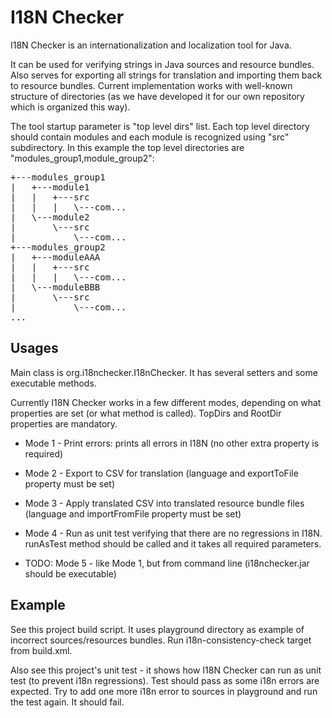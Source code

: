 I18N Checker
============

I18N Checker is an internationalization and localization tool for Java.

It can be used for verifying strings in Java sources and resource bundles.
Also serves for exporting all strings for translation and importing them back to resource bundles.
Current implementation works with well-known structure of directories (as we have developed
it for our own repository which is organized this way). 

The tool startup parameter is "top level dirs" list. Each top level directory
should contain modules and each module is recognized using "src" subdirectory.
In this example the top level directories are "modules_group1,module_group2":
<pre>
+---modules_group1
|   +---module1
|   |   +---src
|   |   |   \---com...
|   \---module2
|       \---src
|           \---com...
+---modules_group2
|   +---moduleAAA
|   |   +---src
|   |   |   \---com...
|   \---moduleBBB
|       \---src
|           \---com...
...
</pre>

Usages
------

Main class is org.i18nchecker.I18nChecker. It has several setters and some executable methods.

Currently I18N Checker works in a few different modes, depending on what properties are set
(or what method is called). TopDirs and RootDir properties are mandatory.

* Mode 1 - Print errors: prints all errors in I18N (no other extra property is required)

* Mode 2 - Export to CSV for translation (language and exportToFile property must be set)

* Mode 3 - Apply translated CSV into translated resource bundle files (language and importFromFile property must be set)

* Mode 4 - Run as unit test verifying that there are no regressions in I18N. runAsTest method should be called and it takes all required parameters.

* TODO: Mode 5 - like Mode 1, but from command line (i18nchecker.jar should be executable)

Example
-------
See this project build script. It uses playground directory as example of incorrect sources/resources bundles.
Run i18n-consistency-check target from build.xml.

Also see this project's unit test - it shows how I18N Checker can run as unit test (to prevent i18n regressions).
Test should pass as some i18n errors are expected. Try to add one more i18n error to sources in playground
and run the test again. It should fail.
